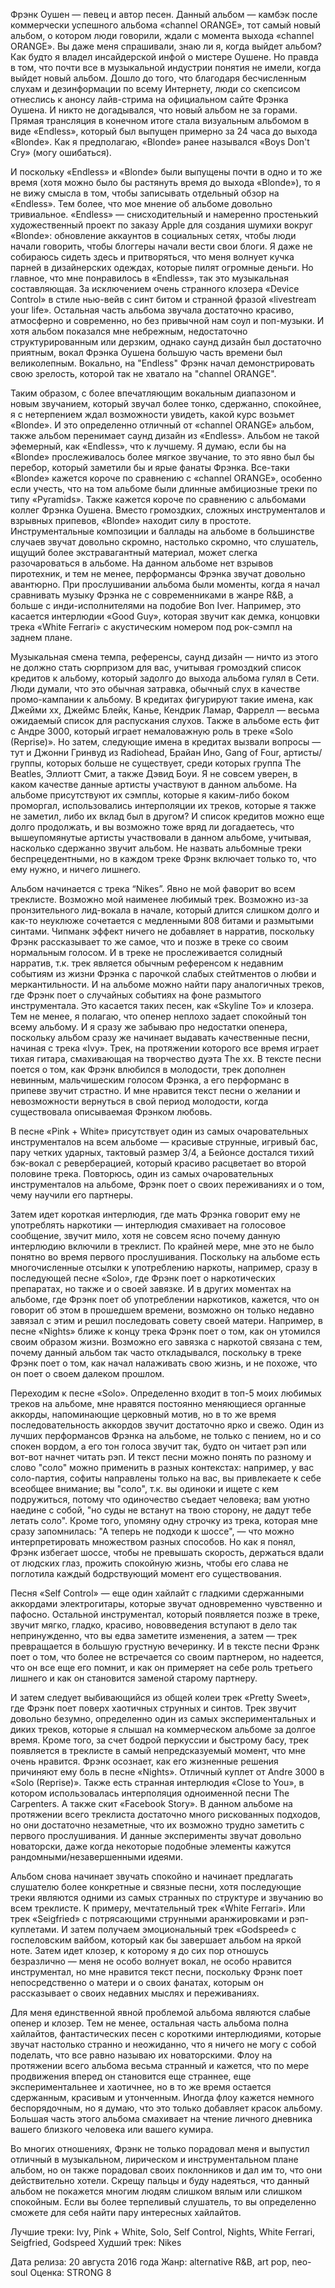 Фрэнк Оушен — певец и автор песен. Данный альбом — камбэк после коммерчески успешного альбома «channel ORANGE», тот самый новый альбом, о котором люди говорили, ждали с момента выхода «channel ORANGE». Вы даже меня спрашивали, знаю ли я, когда выйдет альбом? Как будто я владел инсайдерской инфой о мистере Оушене. Но правда в том, что почти все в музыкальной индустрии понятия не имели, когда выйдет новый альбом. Дошло до того, что благодаря бесчисленным слухам и дезинформации по всему Интернету, люди со скепсисом отнеслись к анонсу лайв-стрима на официальном сайте Фрэнка Оушена. И никто не догадывался, что новый альбом не за горами. Прямая трансляция в конечном итоге стала визуальным альбомом в виде «Endless», который был выпущен примерно за 24 часа до выхода «Blonde». Как я предполагаю, «Blonde» ранее назывался «Boys Don't Cry» (могу ошибаться).

И поскольку «Endless» и «Blonde» были выпущены почти в одно и то же время (хотя можно было бы растянуть время до выхода «Blonde»), то я не вижу смысла в том, чтобы записывать отдельный обзор на «Endless». Тем более, что мое мнение об альбоме довольно тривиальное. «Endless» — снисходительный и намеренно простенький художественный проект по заказу Apple для создания шумихи вокруг «Blonde»: обновление аккаунтов в социальных сетях, чтобы люди начали говорить, чтобы блоггеры начали вести свои блоги. Я даже не собираюсь сидеть здесь и притворяться, что меня волнует кучка парней в дизайнерских одеждах, которые пилят огромные деньги. Но главное, что мне понравилось в «Endless», так это музыкальная составляющая. За исключением очень странного клозера «Device Control» в стиле нью-вейв с синт битом и странной фразой «livestream your life». Остальная часть альбома звучала достаточно красиво, атмосферно и современно, но без привычной нам соул и поп-музыки. И хотя альбом показался мне небрежным, недостаточно структурированным или дерзким, однако саунд дизайн был достаточно приятным, вокал Фрэнка Оушена большую часть времени был великолепным. Вокально, на "Endless" Фрэнк начал демонстрировать свою зрелость, которой так не хватало на "channel ORANGE".

Таким образом, с более впечатляющим вокальным диапазоном и новым звучанием, который звучал более тонко, сдержанно, спокойнее, я с нетерпением ждал возможности увидеть, какой курс возьмет «Blonde». И это определенно отличный от «channel ORANGE» альбом, также альбом перенимает саунд дизайн из «Endless». Альбом не такой эфемерный, как «Endless», что к лучшему. Я думаю, если бы на «Blonde» прослеживалось более мягкое звучание, то это явно был бы перебор, который заметили бы и ярые фанаты Фрэнка. Все-таки «Blonde» кажется короче по сравнению с «channel ORANGE», особенно если учесть, что на том альбоме были длинные амбициозные треки по типу «Pyramids». Также кажется короче по сравнению с альбомами коллег Фрэнка Оушена. Вместо громоздких, сложных инструменталов и взрывных припевов, «Blonde» находит силу в простоте. Инструментальные композиции и баллады на альбоме в большинстве случаев звучат довольно скромно, настолько скромно, что слушатель, ищущий более экстравагантный материал, может слегка разочароваться в альбоме. На данном альбоме нет взрывов пиротехник, и тем не менее, перформансы Фрэнка звучат довольно авантюрно. При прослушивании альбома были моменты, когда я начал сравнивать музыку Фрэнка не с современниками в жанре R&B, а больше с инди-исполнителями на подобие Bon Iver. Например, это касается интерлюдии «Good Guy», которая звучит как демка, концовки трека «White Ferrari» с акустическим номером под рок-сэмпл на заднем плане.

Музыкальная смена темпа, референсы, саунд дизайн — ничто из этого не должно стать сюрпризом для вас, учитывая громоздкий список кредитов к альбому, который задолго до выхода альбома гулял в Сети. Люди думали, что это обычная затравка, обычный слух в качестве промо-кампании к альбому. В кредитах фигурируют такие имена, как Джейми xx, Джеймс Блейк, Канье, Кендрик Ламар, Фаррелл — весьма ожидаемый список для распускания слухов. Также в альбоме есть фит с Андре 3000, который играет немаловажную роль в треке «Solo (Reprise)». Но затем, следующие имена в кредитах вызвали вопросы — тут и Джонни Гринвуд из Radiohead, Брайан Ино, Gang of Four, артисты/группы, которых больше не существует, среди которых группа The Beatles, Эллиотт Смит, а также Дэвид Боуи. Я не совсем уверен, в каком качестве данные артисты участвуют в данном альбоме. На альбоме присутствуют их сэмплы, которые я каким-либо боком проморгал, использовались интерполяции их треков, которые я также не заметил, либо их вклад был в другом? И список кредитов можно еще долго продолжать, и вы возможно тоже вряд ли догадаетесь, что вышеупомянутые артисты участвовали в данном альбоме, учитывая, насколько сдержанно звучит альбом. Не назвать альбомные треки беспрецедентными, но в каждом треке Фрэнк включает только то, что ему нужно, и ничего лишнего.

Альбом начинается с трека “Nikes”. Явно не мой фаворит во всем треклисте. Возможно мой наименее любимый трек. Возможно из-за пронзительного лид-вокала в начале, который длится слишком долго и как-то неуклюже сочетается с медленными 808 битами и размытыми синтами. Чипманк эффект ничего не добавляет в нарратив, поскольку Фрэнк рассказывает то же самое, что и позже в треке со своим нормальным голосом. И в треке не прослеживается солидный нарратив, т.к. трек является обычным референсом к недавним событиям из жизни Фрэнка с парочкой слабых стейтментов о любви и меркантильности. И на альбоме можно найти пару аналогичных треков, где Фрэнк поет о случайных событиях на фоне размытого инструментала. Это касается таких песен, как «Skyline To» и клозера. Тем не менее, я полагаю, что опенер неплохо задает спокойный тон всему альбому. И я сразу же забываю про недостатки опенера, поскольку альбом сразу же начинает выдавать качественные песни, начиная с трека «Ivy». Трек, на протяжении которого все время играет тихая гитара, смахивающая на творчество дуэта The хх. В тексте песни поется о том, как Фрэнк влюбился в молодости, трек дополнен невинным, мальчишеским голосом Фрэнка, а его перформанс в припеве звучит страстно. И мне нравится текст песни о желании и невозможности вернуться в свой период молодости, когда существовала описываемая Фрэнком любовь.

В песне «Pink + White» присутствует один из самых очаровательных инструменталов на всем альбоме — красивые струнные, игривый бас, пару четких ударных, тактовый размер 3/4, а Бейонсе достался тихий бэк-вокал с реверберацией, который красиво расцветает во второй половине трека. Повторюсь, один из самых очаровательных инструменталов на альбоме, Фрэнк поет о своих переживаниях и о том, чему научили его партнеры.

Затем идет короткая интерлюдия, где мать Фрэнка говорит ему не употреблять наркотики — интерлюдия смахивает на голосовое сообщение, звучит мило, хотя не совсем ясно почему данную интерлюдию включили в треклист. По крайней мере, мне это не было понятно во время первого прослушивания. Поскольку на альбоме есть многочисленные отсылки к употреблению наркоты, например, сразу в последующей песне «Solo», где Фрэнк поет о наркотических препаратах, но также и о своей завязке. И в других моментах на альбоме, где Фрэнк поет об употреблении наркотиков, кажется, что он говорит об этом в прошедшем времени, возможно он только недавно завязал с этим и решил последовать совету своей матери. Например, в песне «Nights» ближе к концу трека Фрэнк поет о том, как он утомился своим образом жизни. Возможно его завязка с наркотой связана с тем, почему данный альбом так часто откладывался, поскольку в треке Фрэнк поет о том, как начал налаживать свою жизнь, и не похоже, что он поет о своем далеком прошлом.

Переходим к песне «Solo». Определенно входит в топ-5 моих любимых треков на альбоме, мне нравятся постоянно меняющиеся органные аккорды, напоминающие церковный мотив, но в то же время последовательность аккордов звучит достаточно ярко и свежо. Один из лучших перформансов Фрэнка на альбоме, не только с пением, но и со спокен вордом, а его тон голоса звучит так, будто он читает рэп или вот-вот начнет читать рэп. И текст песни можно понять по разному и слово "соло" можно применить в разных контекстах: например, у вас соло-партия, софиты направлены только на вас, вы привлекаете к себе всеобщее внимание; вы "соло", т.к. вы одиноки и ищете с кем подружиться, потому что одиночество съедает человека; вам уютно наедине с собой, "но суды не встанут на твою сторону, не дадут тебе летать соло". Кроме того, упомяну одну строчку из трека, которая мне сразу запомнилась: "А теперь не подходи к шоссе", — что можно интерпретировать множеством разных способов. Но как я понял, Фрэнк избегает шоссе, чтобы не превышать скорость, держаться вдали от людских глаз, прожить спокойную жизнь, чтобы его слава не поглотила каждый бодрствующий момент его существования.

Песня «Self Control» — еще один хайлайт с гладкими сдержанными аккордами электрогитары, которые звучат одновременно чувственно и пафосно. Остальной инструментал, который появляется позже в треке, звучит мягко, гладко, красиво, нововведения вступают в дело так непринужденно, что вы едва заметите изменения, а затем — трек превращается в большую грустную вечеринку. И в тексте песни Фрэнк поет о том, что более не встречается со своим партнером, но надеется, что он все еще его помнит, и как он примеряет на себе роль третьего лишнего и как он становится заменой старому партнеру.

И затем следует выбивающийся из общей колеи трек «Pretty Sweet», где Фрэнк поет поверх хаотичных струнных и синтов. Трек звучит довольно безумно, определенно один из самых экспериментальных и диких треков, которые я слышал на коммерческом альбоме за долгое время. Кроме того, за счет бодрой перкуссии и быстрому басу, трек появляется в треклисте в самый непредсказуемый момент, что мне очень нравится. Фрэнк осознает, как его жизненные решения причиняют ему боль в песне «Nights». Отличный куплет от Andre 3000 в «Solo (Reprise)». Также есть странная интерлюдия «Close to You», в котором использовалась интерполяция одноименной песни The Carpenters. А также скит «Facebook Story». В данном альбоме на протяжении всего треклиста достаточно много рискованных подходов, но они достаточно незаметные, что их возможно трудно заметить с первого прослушивания. И данные эксперименты звучат довольно новаторски, даже когда некоторые подобные элементы кажутся рандомными/незавершенными идеями.

Альбом снова начинает звучать спокойно и начинает предлагать слушателю более конкретные и связные песни, хотя последующие треки являются одними из самых странных по структуре и звучанию во всем треклисте. К примеру, мечтательный трек «White Ferrari». Или трек «Seigfried» с потрясающими струнными аранжировками и рэп-куплетами. И затем получаем эмоциональный трек «Godspeed» с госпеловским вайбом, который как бы завершает альбом на яркой ноте. Затем идет клозер, к которому я до сих пор отношусь безразлично — меня не особо волнует вокал, не особо нравится инструментал, но мне нравится текст песни, поскольку Фрэнк поет непосредственно о матери и о своих фанатах, которым он рассказывает о своих недавних мыслях и переживаниях.

Для меня единственной явной проблемой альбома являются слабые опенер и клозер. Тем не менее, остальная часть альбома полна хайлайтов, фантастических песен с короткими интерлюдиями, которые звучат настолько странно и неожиданно, что я ничего не могу с собой поделать, что все равно называю их новаторскими. Флоу на протяжении всего альбома весьма странный и кажется, что по мере продвижения вперед он становится еще страннее, еще экспериментальнее и хаотичнее, но в то же время остается сдержанным, красивым и утонченным. Иногда флоу кажется немного беспорядочным, но я думаю, что это только добавляет красок альбому. Большая часть этого альбома смахивает на чтение личного дневника вашего близкого человека или вашего кумира.

Во многих отношениях, Фрэнк не только порадовал меня и выпустил отличный в музыкальном, лирическом и инструментальном плане альбом, но он также порадовал своих поклонников и дал им то, что они действительно хотели. Скрещу пальцы и буду надеяться, что данный альбом не покажется многим людям слишком вялым или слишком спокойным. Если вы более терпеливый слушатель, то вы определенно сможете для себя найти пару интересных хайлайтов.

Лучшие треки: Ivy, Pink + White, Solo, Self Control, Nights, White Ferrari,
Seigfried, Godspeed
Худший трек: Nikes

Дата релиза: 20 августа 2016 года
Жанр: alternative R&B, art pop, neo-soul
Оценка: STRONG 8
